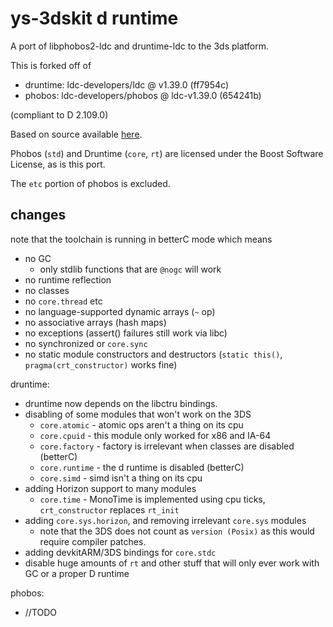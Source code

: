 # ys-3dskit d runtime

A port of libphobos2-ldc and druntime-ldc to the 3ds platform.

This is forked off of
 - druntime: ldc-developers/ldc @ v1.39.0 (ff7954c)
 - phobos: ldc-developers/phobos @ ldc-v1.39.0 (654241b)

(compliant to D 2.109.0)

Based on source available [here](https://github.com/ldc-developers/ldc/tree/master/runtime).

Phobos (`std`) and Druntime (`core`, `rt`) are licensed under the Boost Software License, as is this port.

The `etc` portion of phobos is excluded.

## changes

note that the toolchain is running in betterC mode which means
- no GC
  * only stdlib functions that are `@nogc` will work
- no runtime reflection
- no classes
- no `core.thread` etc
- no language-supported dynamic arrays (`~` op)
- no associative arrays (hash maps)
- no exceptions (assert() failures still work via libc)
- no synchronized or `core.sync`
- no static module constructors and destructors (`static this()`, `pragma(crt_constructor)` works fine)

druntime:
- druntime now depends on the libctru bindings.
- disabling of some modules that won't work on the 3DS
  * `core.atomic` - atomic ops aren't a thing on its cpu
  * `core.cpuid` - this module only worked for x86 and IA-64
  * `core.factory` - factory is irrelevant when classes are disabled (betterC)
  * `core.runtime` - the d runtime is disabled (betterC)
  * `core.simd` - simd isn't a thing on its cpu
- adding Horizon support to many modules
  * `core.time` - MonoTime is implemented using cpu ticks, `crt_constructor` replaces `rt_init`
- adding `core.sys.horizon`, and removing irrelevant `core.sys` modules
  * note that the 3DS does not count as `version (Posix)` as this would require compiler patches.
- adding devkitARM/3DS bindings for `core.stdc`
- disable huge amounts of `rt` and other stuff that will only ever work with GC or a proper D runtime

phobos:
 - //TODO
